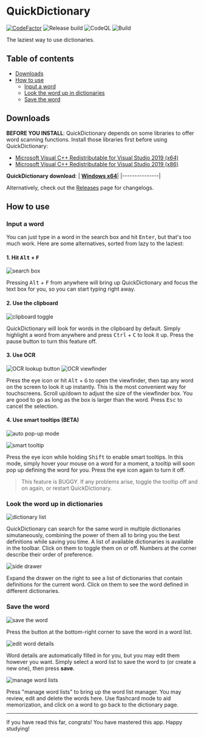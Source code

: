 # QuickDictionary

[![CodeFactor](https://www.codefactor.io/repository/github/hlysine/quickdictionary/badge)](https://www.codefactor.io/repository/github/hlysine/quickdictionary)
![Release build](https://github.com/hlysine/QuickDictionary/workflows/Release%20build/badge.svg)
![CodeQL](https://github.com/hlysine/QuickDictionary/workflows/CodeQL/badge.svg)
![Build](https://github.com/hlysine/QuickDictionary/workflows/Build/badge.svg)

The laziest way to use dictionaries.

## Table of contents

 - [Downloads](#downloads)
 - [How to use](#how-to-use)
   - [Input a word](#input-a-word)
   - [Look the word up in dictionaries](#look-the-word-up-in-dictionaries)
   - [Save the word](#save-the-word)
 
## Downloads

**BEFORE YOU INSTALL**: QuickDictionary depends on some libraries to offer word scanning functions. Install those libraries first before using QuickDictionary:
 - [Microsoft Visual C++ Redistributable for Visual Studio 2019 (x64)](https://aka.ms/vs/16/release/VC_redist.x64.exe)
 - [Microsoft Visual C++ Redistributable for Visual Studio 2019 (x86)](https://aka.ms/vs/16/release/VC_redist.x86.exe)
 
**QuickDictionary download**:
| **[Windows x64](https://github.com/hlysine/QuickDictionary/releases/latest/download/Setup.exe)**|
|---------------|

Alternatively, check out the [Releases](https://github.com/hlysine/QuickDictionary/releases) page for changelogs.

## How to use

### Input a word

You can just type in a word in the search box and hit <kbd>Enter</kbd>, but that's too much work. Here are some alternatives, sorted from lazy to the laziest:

#### 1. Hit <kbd>Alt</kbd> + <kbd>F</kbd>

![search box](https://user-images.githubusercontent.com/25472513/132482496-6a48ac36-79a0-4060-9a5c-9fef39c24abf.png)

Pressing <kbd>Alt</kbd> + <kbd>F</kbd> from anywhere will bring up QuickDictionary and focus the text box for you, so you can start typing right away.

#### 2. Use the clipboard

![clipboard toggle](https://user-images.githubusercontent.com/25472513/132482837-88dd5fc1-455f-4169-be75-4f6aa520de71.png)

QuickDictionary will look for words in the clipboard by default. Simply highlight a word from anywhere and press <kbd>Ctrl</kbd> + <kbd>C</kbd> to look it up. Press the pause button to turn this feature off.

#### 3. Use OCR

![OCR lookup button](https://user-images.githubusercontent.com/25472513/132483287-654a28cc-9209-4fe5-8341-34a833fc338f.png)
![OCR viewfinder](https://user-images.githubusercontent.com/25472513/132484376-5ef14c35-efe9-4ba9-b1a2-b6af2aed7b3e.png)


Press the eye icon or hit <kbd>Alt</kbd> + <kbd>G</kbd> to open the viewfinder, then tap any word on the screen to look it up instantly. This is the most convenient way for touchscreens. Scroll up/down to adjust the size of the viewfinder box. You are good to go as long as the box is larger than the word. Press <kbd>Esc</kbd> to cancel the selection.

#### 4. Use smart tooltips (BETA)

![auto pop-up mode](https://user-images.githubusercontent.com/25472513/132485981-8be69bf8-cdb8-426e-973a-4ba8c05754c2.png)

![smart tooltip](https://user-images.githubusercontent.com/25472513/132485713-7b7a7cf2-3590-425b-a52b-f37cc9492397.png)

Press the eye icon while holding <kbd>Shift</kbd> to enable smart tooltips. In this mode, simply hover your mouse on a word for a moment, a tooltip will soon pop up defining the word for you. Press the eye icon again to turn it off.

> This feature is BUGGY. If any problems arise, toggle the tooltip off and on again, or restart QuickDictionary.

### Look the word up in dictionaries

![dictionary list](https://user-images.githubusercontent.com/25472513/132486855-75bd5098-c23a-4df9-beb4-1dce2ae9c7ec.png)

QuickDictionary can search for the same word in multiple dictionaries simutaneously, combining the power of them all to bring you the best definitions while saving you time. A list of available dictionaries is available in the toolbar. Click on them to toggle them on or off. Numbers at the corner describe their order of preference.

![side drawer](https://user-images.githubusercontent.com/25472513/132487146-c78da52a-e160-4b0a-b9f8-717e954d2031.png)

Expand the drawer on the right to see a list of dictionaries that contain definitions for the current word. Click on them to see the word defined in different dictionaries.

### Save the word

![save the word](https://user-images.githubusercontent.com/25472513/132487687-611bb877-9f17-4c48-afe2-fcd739b7bcd9.png)

Press the button at the bottom-right corner to save the word in a word list. 

![edit word details](https://user-images.githubusercontent.com/25472513/132488002-98406291-9487-4d21-8456-65c6de00f733.png)

Word details are automatically filled in for you, but you may edit them however you want. Simply select a word list to save the word to (or create a new one), then press **save**.

![manage word lists](https://user-images.githubusercontent.com/25472513/132488284-97639b4f-b23a-4ce9-a3b8-5797ca0361be.png)

Press "manage word lists" to bring up the word list manager. You may review, edit and delete the words here. Use flashcard mode to aid memorization, and click on a word to go back to the dictionary page.

---------------------------

If you have read this far, congrats! You have mastered this app. Happy studying!
